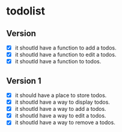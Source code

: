# todolist

## Version 
- [X] it shoutld have a function to add a todos.
- [X] it shoutld have a function to edit a todos.
- [X] it shoutld have a function to todos.
## Version 1
- [X] it should have a place to store todos.
- [X] it shoutld have a way to display todos.
- [X] it shoutld have a way to add a todos.
- [X] it shoutld have a way to edit a todos.
- [X] it shoutld have a way to remove a todos.
